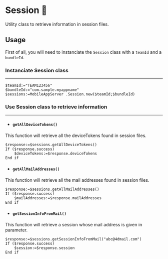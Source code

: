 # Session 📁

Utility class to retrieve information in session files.

## Usage

First of all, you will need to instanciate the `Session` class with a `teamId` and a `bundleId`.

### Instanciate Session class

---

```4d
$teamId:="TEAM123456"
$bundleId:="com.sample.myappname"
$sessions:=MobileAppServer .Session.new($teamId;$bundleId)
```

### Use Session class to retrieve information

---

- #### `getAllDeviceTokens()`

This function will retrieve all the deviceTokens found in session files.

```4d
$response:=$sessions.getAllDeviceTokens()
If ($response.success)
	$deviceTokens:=$response.deviceTokens
End if
```

- #### `getAllMailAddresses()`

This function will retrieve all the mail addresses found in session files.

```4d
$response:=$sessions.getAllMailAddresses()
If ($response.success)
	$mailAddresses:=$response.mailAddresses
End if
```

- #### `getSessionInfoFromMail()`

This function will retrieve a session whose mail address is given in parameter.

```4d
$response:=$sessions.getSessionInfoFromMail("abc@4dmail.com")
If ($response.success)
	$session:=$response.session
End if
```
